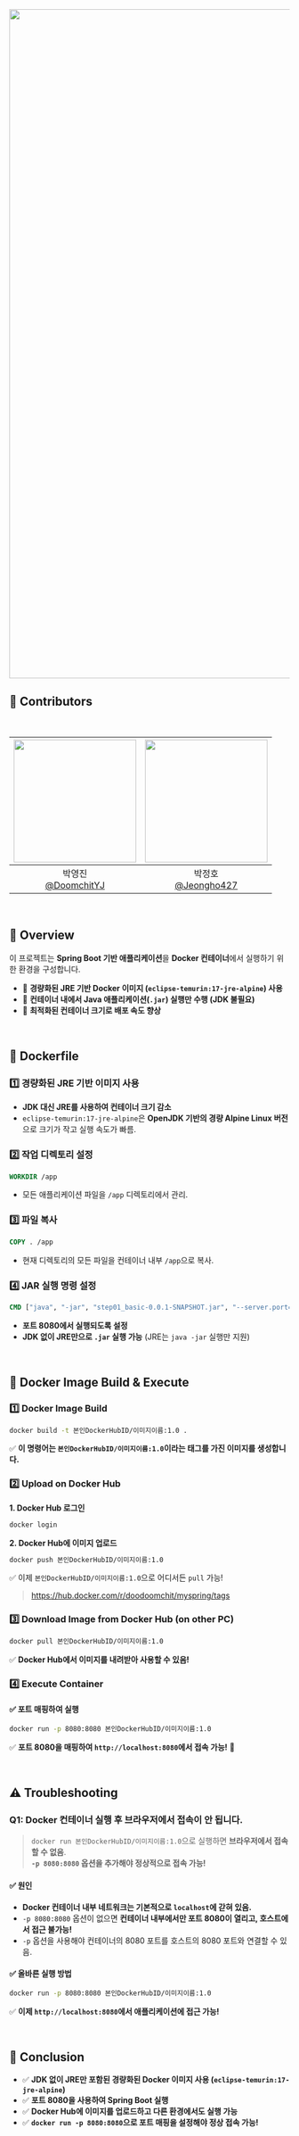 <img src="https://capsule-render.vercel.app/api?type=waving&color=000000&height=300&section=header&text=Minimizing-Docker-Image-Size&fontSize=50&fontColor=FFFFFF&animation=fadeIn&width=1200" width="1200" />

<br>

## **📌 Contributors**
<br>

|<img src="https://github.com/DoomchitYJ.png" width="220" />|<img src="https://github.com/Jeongho427.png" width="220" />|
|:-:|:-:|
|박영진<br/>[@DoomchitYJ](https://github.com/DoomchitYJ)|박정호<br/>[@Jeongho427](https://github.com/Jeongho427)|

<br>

## **📌 Overview**
이 프로젝트는 **Spring Boot 기반 애플리케이션**을 **Docker 컨테이너**에서 실행하기 위한 환경을 구성합니다.  
- 🚀 **경량화된 JRE 기반 Docker 이미지 (`eclipse-temurin:17-jre-alpine`) 사용**
- 🚀 **컨테이너 내에서 Java 애플리케이션(`.jar`) 실행만 수행 (JDK 불필요)**
- 🚀 **최적화된 컨테이너 크기로 배포 속도 향상**

<br>

## **📌 Dockerfile**
### 1️⃣ **경량화된 JRE 기반 이미지 사용**
- **JDK 대신 JRE를 사용하여 컨테이너 크기 감소**
- `eclipse-temurin:17-jre-alpine`은 **OpenJDK 기반의 경량 Alpine Linux 버전**으로 크기가 작고 실행 속도가 빠름.

### 2️⃣ **작업 디렉토리 설정**
```dockerfile
WORKDIR /app
```
- 모든 애플리케이션 파일을 `/app` 디렉토리에서 관리.

### 3️⃣ **파일 복사**
```dockerfile
COPY . /app
```
- 현재 디렉토리의 모든 파일을 컨테이너 내부 `/app`으로 복사.

### 4️⃣ **JAR 실행 명령 설정**
```dockerfile
CMD ["java", "-jar", "step01_basic-0.0.1-SNAPSHOT.jar", "--server.port=8080"]
```
- **포트 8080에서 실행되도록 설정**
- **JDK 없이 JRE만으로 `.jar` 실행 가능** (JRE는 `java -jar` 실행만 지원)

<br>

## **📌 Docker Image Build & Execute**
### **1️⃣ Docker Image Build**
```bash
docker build -t 본인DockerHubID/이미지이름:1.0 .
```
✅ **이 명령어는 `본인DockerHubID/이미지이름:1.0`이라는 태그를 가진 이미지를 생성합니다.**


### **2️⃣ Upload on Docker Hub**
**1. Docker Hub 로그인**
```bash
docker login
```
**2. Docker Hub에 이미지 업로드**
```bash
docker push 본인DockerHubID/이미지이름:1.0
```
✅ 이제 `본인DockerHubID/이미지이름:1.0`으로 어디서든 `pull` 가능!

>https://hub.docker.com/r/doodoomchit/myspring/tags

### **3️⃣ Download Image from Docker Hub (on other PC)**
```bash
docker pull 본인DockerHubID/이미지이름:1.0
```
✅ **Docker Hub에서 이미지를 내려받아 사용할 수 있음!**


### **4️⃣ Execute Container**
#### ✅ **포트 매핑하여 실행**
```bash
docker run -p 8080:8080 본인DockerHubID/이미지이름:1.0
```
✅ **포트 8080을 매핑하여 `http://localhost:8080`에서 접속 가능!** 🚀

<br>

## **⚠️ Troubleshooting**
### **Q1: Docker 컨테이너 실행 후 브라우저에서 접속이 안 됩니다.**
> `docker run 본인DockerHubID/이미지이름:1.0`으로 실행하면 **브라우저에서 접속할 수 없음**.  
> **`-p 8080:8080` 옵션을 추가해야 정상적으로 접속 가능!**

#### ✅ **원인**
- **Docker 컨테이너 내부 네트워크는 기본적으로 `localhost`에 갇혀 있음.**
- `-p 8080:8080` 옵션이 없으면 **컨테이너 내부에서만 포트 8080이 열리고, 호스트에서 접근 불가능!**
- `-p` 옵션을 사용해야 컨테이너의 8080 포트를 호스트의 8080 포트와 연결할 수 있음.

#### ✅ **올바른 실행 방법**
```bash
docker run -p 8080:8080 본인DockerHubID/이미지이름:1.0
```
✅ **이제 `http://localhost:8080`에서 애플리케이션에 접근 가능!**

<br>

## **📌 Conclusion**
- ✅ **JDK 없이 JRE만 포함된 경량화된 Docker 이미지 사용 (`eclipse-temurin:17-jre-alpine`)**
- ✅ **포트 8080을 사용하여 Spring Boot 실행**
- ✅ **Docker Hub에 이미지를 업로드하고 다른 환경에서도 실행 가능**
- ✅ **`docker run -p 8080:8080`으로 포트 매핑을 설정해야 정상 접속 가능!**
